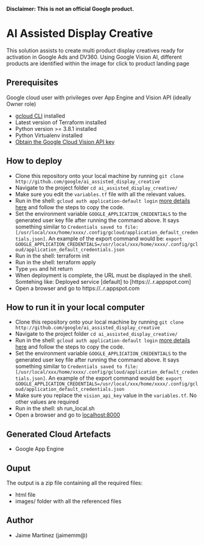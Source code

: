 **Disclaimer: This is not an official Google product.**

# AI Assisted Display Creative

This solution assists to create multi product display creatives ready for activation in
Google Ads and DV360.
Using Google Vision AI, different products are identified within the image for click to product landing
page

## Prerequisites

Google cloud user with privileges over App Engine and Vision API (ideally Owner role)

- [gcloud CLI](https://cloud.google.com/sdk/docs/install) installed
- Latest version of Terraform installed
- Python version >= 3.8.1 installed
- Python Virtualenv installed
- [Obtain the Google Cloud Vision API key](https://cloud.google.com/docs/authentication/api-keys?hl=en&visit_id=638212395469740489-1395798417&rd=1)

## How to deploy

- Clone this repository onto your local machine
by running ```git clone http://github.com/google/ai_assisted_display_creative```
- Navigate to the project folder ```cd ai_assisted_display_creative/```
- Make sure you edit the ```variables.tf``` file with all the relevant values.
- Run in the shell: ```gcloud auth application-default login``` [more details here](https://cloud.google.com/vision/docs/setup) and follow the steps to copy the code.
- Set the environment variable ```GOOGLE_APPLICATION_CREDENTIALS``` to the generated user key file after running the command above. It says something similar to ```Credentials saved to file: [/usr/local/xxx/home/xxxx/.config/gcloud/application_default_credentials.json]```. An example of the export command would be: ```export GOOGLE_APPLICATION_CREDENTIALS=/usr/local/xxx/home/xxxx/.config/gcloud/application_default_credentials.json```
- Run in the shell: terraform init
- Run in the shell: terraform apply
- Type `yes` and hit return
- When deployment is complete, the URL must be displayed in the shell. Somtehing like:
Deployed service [default] to [https://<my-project>.<region>.r.appspot.com]
- Open a browser and go to https://<my-project>.<region>.r.appspot.com

## How to run it in your local computer

- Clone this repository onto your local machine
by running ```git clone http://github.com/google/ai_assisted_display_creative```
- Navigate to the project folder ```cd ai_assisted_display_creative/```
- Run in the shell: ```gcloud auth application-default login``` [more details here](https://cloud.google.com/vision/docs/setup) and follow the steps to copy the code.
- Set the environment variable ```GOOGLE_APPLICATION_CREDENTIALS``` to the generated user key file after running the command above. It says something similar to ```Credentials saved to file: [/usr/local/xxx/home/xxxx/.config/gcloud/application_default_credentials.json]```. An example of the export command would be: ```export GOOGLE_APPLICATION_CREDENTIALS=/usr/local/xxx/home/xxxx/.config/gcloud/application_default_credentials.json```
- Make sure you replace the ```vision_api_key``` value in  the ```variables.tf```. No other values are required
- Run in the shell: sh run_local.sh
- Open a browser and go to [localhost:8000](http://localhost:8000)

## Generated Cloud Artefacts

- Google App Engine


## Ouput

The output is a zip file containing all the required files:
- html file
- images/ folder with all the referenced files

## Author

- Jaime Martinez (jaimemm@)
